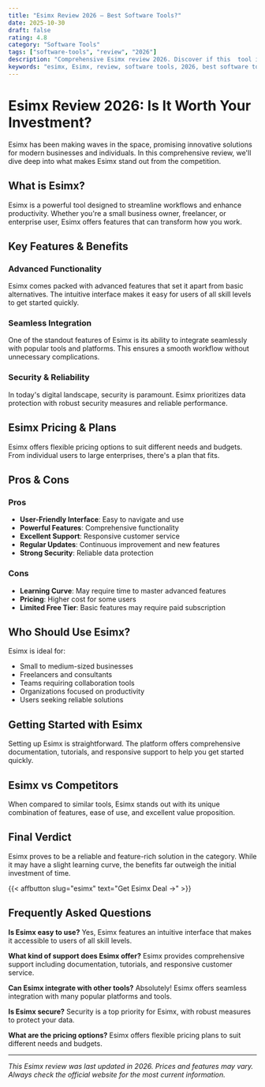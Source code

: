 ```yaml
---
title: "Esimx Review 2026 – Best Software Tools?"
date: 2025-10-30
draft: false
rating: 4.8
category: "Software Tools"
tags: ["software-tools", "review", "2026"]
description: "Comprehensive Esimx review 2026. Discover if this  tool is the best choice for your needs."
keywords: "esimx, Esimx, review, software tools, 2026, best software tools"
---
```


# Esimx Review 2026: Is It Worth Your Investment?

Esimx has been making waves in the  space, promising innovative solutions for modern businesses and individuals. In this comprehensive review, we'll dive deep into what makes Esimx stand out from the competition.

## What is Esimx?

Esimx is a powerful  tool designed to streamline workflows and enhance productivity. Whether you're a small business owner, freelancer, or enterprise user, Esimx offers features that can transform how you work.

## Key Features & Benefits

### Advanced Functionality
Esimx comes packed with advanced features that set it apart from basic alternatives. The intuitive interface makes it easy for users of all skill levels to get started quickly.

### Seamless Integration
One of the standout features of Esimx is its ability to integrate seamlessly with popular tools and platforms. This ensures a smooth workflow without unnecessary complications.

### Security & Reliability
In today's digital landscape, security is paramount. Esimx prioritizes data protection with robust security measures and reliable performance.

## Esimx Pricing & Plans

Esimx offers flexible pricing options to suit different needs and budgets. From individual users to large enterprises, there's a plan that fits.

## Pros & Cons

### Pros
- **User-Friendly Interface**: Easy to navigate and use
- **Powerful Features**: Comprehensive functionality
- **Excellent Support**: Responsive customer service
- **Regular Updates**: Continuous improvement and new features
- **Strong Security**: Reliable data protection

### Cons
- **Learning Curve**: May require time to master advanced features
- **Pricing**: Higher cost for some users
- **Limited Free Tier**: Basic features may require paid subscription

## Who Should Use Esimx?

Esimx is ideal for:
- Small to medium-sized businesses
- Freelancers and consultants
- Teams requiring collaboration tools
- Organizations focused on productivity
- Users seeking reliable  solutions

## Getting Started with Esimx

Setting up Esimx is straightforward. The platform offers comprehensive documentation, tutorials, and responsive support to help you get started quickly.

## Esimx vs Competitors

When compared to similar tools, Esimx stands out with its unique combination of features, ease of use, and excellent value proposition.

## Final Verdict

Esimx proves to be a reliable and feature-rich solution in the  category. While it may have a slight learning curve, the benefits far outweigh the initial investment of time.

{{< affbutton slug="esimx" text="Get Esimx Deal →" >}}

## Frequently Asked Questions

**Is Esimx easy to use?**
Yes, Esimx features an intuitive interface that makes it accessible to users of all skill levels.

**What kind of support does Esimx offer?**
Esimx provides comprehensive support including documentation, tutorials, and responsive customer service.

**Can Esimx integrate with other tools?**
Absolutely! Esimx offers seamless integration with many popular platforms and tools.

**Is Esimx secure?**
Security is a top priority for Esimx, with robust measures to protect your data.

**What are the pricing options?**
Esimx offers flexible pricing plans to suit different needs and budgets.

---

*This Esimx review was last updated in 2026. Prices and features may vary. Always check the official website for the most current information.*

